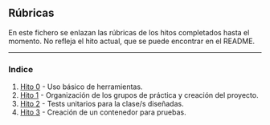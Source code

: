 ## Rúbricas

En este fichero se enlazan las rúbricas de los hitos completados hasta el momento. No refleja el hito actual, que se puede encontrar en el README.

---
### Indice

1. [Hito 0](rubricas/hito0.md) - Uso básico de herramientas.
2. [Hito 1](rubricas/hito1.md) - Organización de los grupos de práctica y creación del proyecto.
3. [Hito 2](rubricas/hito2.md) - Tests unitarios para la clase/s diseñadas.
4. [Hito 3](rubricas/hito3.md) - Creación de un contenedor para pruebas.


